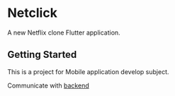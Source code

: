 # Netclick

A new Netflix clone Flutter application.

## Getting Started

This is a project for Mobile application develop subject.

Communicate with [backend](https://github.com/damdauvaotran/netclick-be)
